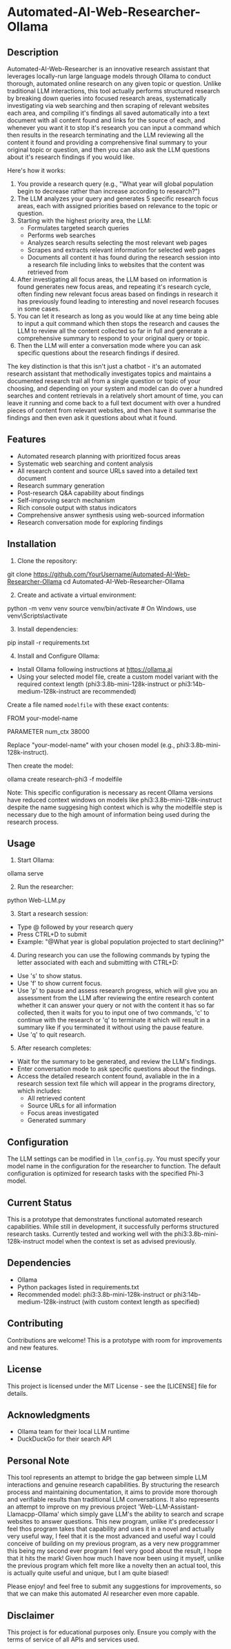 # Automated-AI-Web-Researcher-Ollama

## Description
Automated-AI-Web-Researcher is an innovative research assistant that leverages locally-run large language models through Ollama to conduct thorough, automated online research on any given topic or question. Unlike traditional LLM interactions, this tool actually performs structured research by breaking down queries into focused research areas, systematically investigating via web searching and then scraping of relevant websites each area, and compiling it's findings all saved automatically into a text document with all content found and links for the source of each, and whenever you want it to stop it's research you can input a command which then results in the research terminating and the LLM reviewing all the content it found and providing a comprehensive final summary to your original topic or question, and then you can also ask the LLM questions about it's research findings if you would like.

Here's how it works:

1. You provide a research query (e.g., "What year will global population begin to decrease rather than increase according to research?")
2. The LLM analyzes your query and generates 5 specific research focus areas, each with assigned priorities based on relevance to the topic or question.
3. Starting with the highest priority area, the LLM:
   - Formulates targeted search queries
   - Performs web searches
   - Analyzes search results selecting the most relevant web pages
   - Scrapes and extracts relevant information for selected web pages
   - Documents all content it has found during the research session into a research file including links to websites that the content was retrieved from
4. After investigating all focus areas, the LLM based on information is found generates new focus areas, and repeating it's research cycle, often finding new relevant focus areas based on findings in research it has previously found leading to interesting and novel research focuses in some cases.
5. You can let it research as long as you would like at any time being able to input a quit command which then stops the research and causes the LLM to review all the content collected so far in full and generate a comprehensive summary to respond to your original query or topic. 
6. Then the LLM will enter a conversation mode where you can ask specific questions about the research findings if desired.

The key distinction is that this isn't just a chatbot - it's an automated research assistant that methodically investigates topics and maintains a documented research trail all from a single question or topic of your choosing, and depending on your system and model can do over a hundred searches and content retrievals in a relatively short amount of time, you can leave it running and come back to a full text document with over a hundred pieces of content from relevant websites, and then have it summarise the findings and then even ask it questions about what it found.

## Features
- Automated research planning with prioritized focus areas
- Systematic web searching and content analysis
- All research content and source URLs saved into a detailed text document
- Research summary generation
- Post-research Q&A capability about findings
- Self-improving search mechanism
- Rich console output with status indicators
- Comprehensive answer synthesis using web-sourced information
- Research conversation mode for exploring findings

## Installation

1. Clone the repository:

git clone https://github.com/YourUsername/Automated-AI-Web-Researcher-Ollama
cd Automated-AI-Web-Researcher-Ollama


2. Create and activate a virtual environment:

python -m venv venv
source venv/bin/activate  # On Windows, use venv\Scripts\activate


3. Install dependencies:

pip install -r requirements.txt


4. Install and Configure Ollama:
- Install Ollama following instructions at https://ollama.ai
- Using your selected model file, create a custom model variant with the required context length
  (phi3:3.8b-mini-128k-instruct or phi3:14b-medium-128k-instruct are recommended)

Create a file named `modelfile` with these exact contents:

FROM your-model-name

PARAMETER num_ctx 38000

Replace "your-model-name" with your chosen model (e.g., phi3:3.8b-mini-128k-instruct).

Then create the model:

ollama create research-phi3 -f modelfile


Note: This specific configuration is necessary as recent Ollama versions have reduced context windows on models like phi3:3.8b-mini-128k-instruct despite the name suggesing high context which is why the modelfile step is necessary due to the high amount of information being used during the research process. 

## Usage

1. Start Ollama:

ollama serve


2. Run the researcher:

python Web-LLM.py


3. Start a research session:
- Type @ followed by your research query
- Press CTRL+D to submit
- Example: "@What year is global population projected to start declining?"

4. During research you can use the following commands by typing the letter associated with each and submitting with CTRL+D:
- Use 's' to show status.
- Use 'f' to show current focus.
- Use 'p' to pause and assess research progress, which will give you an assessment from the LLM after reviewing the entire research content whether it can answer your query or not with the content it has so far collected, then it waits for you to input one of two commands, 'c' to continue with the research or 'q' to terminate it which will result in a summary like if you terminated it without using the pause feature.
- Use 'q' to quit research.

5. After research completes:
- Wait for the summary to be generated, and review the LLM's findings.
- Enter conversation mode to ask specific questions about the findings.
- Access the detailed research content found, avaliable in the in a research session text file which will appear in the programs directory, which includes:
  * All retrieved content
  * Source URLs for all information
  * Focus areas investigated
  * Generated summary

## Configuration

The LLM settings can be modified in `llm_config.py`. You must specify your model name in the configuration for the researcher to function. The default configuration is optimized for research tasks with the specified Phi-3 model.

## Current Status
This is a prototype that demonstrates functional automated research capabilities. While still in development, it successfully performs structured research tasks. Currently tested and working well with the phi3:3.8b-mini-128k-instruct model when the context is set as advised previously.

## Dependencies
- Ollama
- Python packages listed in requirements.txt
- Recommended model: phi3:3.8b-mini-128k-instruct or phi3:14b-medium-128k-instruct (with custom context length as specified)

## Contributing
Contributions are welcome! This is a prototype with room for improvements and new features.

## License
This project is licensed under the MIT License - see the [LICENSE] file for details.

## Acknowledgments
- Ollama team for their local LLM runtime
- DuckDuckGo for their search API

## Personal Note
This tool represents an attempt to bridge the gap between simple LLM interactions and genuine research capabilities. By structuring the research process and maintaining documentation, it aims to provide more thorough and verifiable results than traditional LLM conversations. It also represents an attempt to improve on my previous project 'Web-LLM-Assistant-Llamacpp-Ollama' which simply gave LLM's the ability to search and scrape websites to answer questions. This new program, unlike it's predecessor I feel thos program takes that capability and uses it in a novel and actually very useful way, I feel that it is the most advanced and useful way I could conceive of building on my previous program, as a very new proggrammer this being my second ever program I feel very good about the result, I hope that it hits the mark! 
Given how much I have now been using it myself, unlike the previous program which felt more like a novelty then an actual tool, this is actually quite useful and unique, but I am quite biased!

Please enjoy! and feel free to submit any suggestions for improvements, so that we can make this automated AI researcher even more capable.

## Disclaimer
This project is for educational purposes only. Ensure you comply with the terms of service of all APIs and services used.
